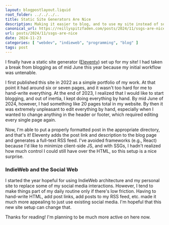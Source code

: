 ```yaml
---
layout: blogpostlayout.liquid
root_folder: ../../../..
title: Static Site Generators Are Nice
description: Making it easier to blog, and to use my site instead of social media
canonical_url: https://reillyspitzfaden.com/posts/2024/11/ssgs-are-nice
url: posts/2024/11/ssgs-are-nice
date: 2024-11-23
categories: [ "webdev", "indieweb", "programming", "blog" ]
tags: post
---
```


I finally have a static site generator ([Eleventy](https://www.11ty.dev/)) set up for my site! I had taken a break from blogging as of mid June this year because my initial workflow was untenable.

I first published this site in 2022 as a simple portfolio of my work. At that point it had around six or seven pages, and it wasn't too hard for me to hand-write everything. At the end of 2023, I realized that I would like to start blogging, and out of inertia, I kept doing everything by hand. By mid June of 2024, however, I had something like 20 pages total in my website. By then it was extremely unpleasant to edit everything by hand, especially when I wanted to change anything in the header or footer, which required editing every single page again.

Now, I'm able to put a properly formatted post in the appropriate directory, and that's it! Eleventy adds the post link and description to the blog page and generates a full-text RSS feed. I've avoided frameworks (e.g., React) because I'd like to minimize client-side JS, and with SSGs, I hadn't realized how much control I could still have over the HTML, so this setup is a nice surprise.

### IndieWeb and the Social Web
I started the year hopeful for using IndieWeb architecture and my personal site to replace some of my social media interactions. However, I tend to make things part of my daily routine only if there's low friction. Having to hand-write HTML, add post links, add posts to my RSS feed, etc. made it much more appealing to just use existing social media. I'm hopeful that this new site setup can change that.

Thanks for reading! I'm planning to be much more active on here now.
